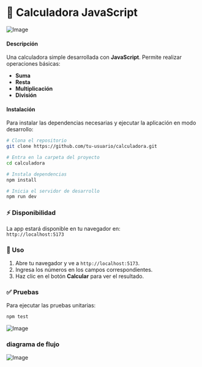 # 🧮 **Calculadora JavaScript**  
![Image](https://github.com/user-attachments/assets/658eda93-c1ae-4db7-8557-a76cf408b64f)
#### **Descripción**  
Una calculadora simple desarrollada con **JavaScript**. Permite realizar operaciones básicas:  
- **Suma**  
- **Resta**  
- **Multiplicación**  
- **División**  

#### **Instalación**  
Para instalar las dependencias necesarias y ejecutar la aplicación en modo desarrollo:

```bash
# Clona el repositorio
git clone https://github.com/tu-usuario/calculadora.git

# Entra en la carpeta del proyecto
cd calculadora

# Instala dependencias
npm install

# Inicia el servidor de desarrollo
npm run dev
```   
### ⚡ Disponibilidad  
La app estará disponible en tu navegador en:  
`http://localhost:5173`

### 📖 Uso

1. Abre tu navegador y ve a `http://localhost:5173`.  
2. Ingresa los números en los campos correspondientes.  
3. Haz clic en el botón **Calcular** para ver el resultado.

### ✅ Pruebas

Para ejecutar las pruebas unitarias:

```bash
npm test
```   
![Image](https://github.com/user-attachments/assets/c5c128d7-92b0-49a9-95f8-eb5eece908d4)

### diagrama de flujo 

![Image](https://github.com/user-attachments/assets/16956aab-546e-481a-b979-c46524cc83b4)

